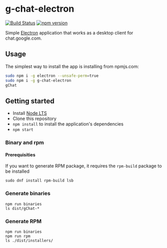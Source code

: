 # g-chat-electron
[![Build Status](https://travis-ci.org/Jiri-Kremser/g-chat-electron.svg?branch=master)](https://travis-ci.org/Jiri-Kremser/g-chat-electron)
[![npm version](https://badge.fury.io/js/g-chat-electron.svg)](https://badge.fury.io/js/g-chat-electron)



Simple [Electron](http://electron.atom.io) application that works as a desktop client
for chat.google.com.


## Usage

The simplest way to install the app is installing from npmjs.com:

```bash
sudo npm i -g electron --unsafe-perm=true
sudo npm i -g g-chat-electron
gChat
```

## Getting started

- Install [Node LTS](https://nodejs.org)
- Clone this repository
- `npm install` to install the application's dependencies
- `npm start`

### Binary and rpm

#### Prerequisities
If you want to generate RPM package, it requires the `rpm-build` package to be installed

```
sudo dnf install rpm-build lsb
```

### Generate binaries

```
npm run binaries
ls dist/gChat-*
```

### Generate RPM

```
npm run binaries
npm run rpm
ls ./dist/installers/
```

